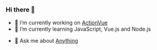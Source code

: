 ### Hi there 👋

<!--
I am the creator of vscode-deno. Currently a contributor to Deno.
-->

- 🔭 I’m currently working on [ActionVue](https://github.com/wencaizhang/ActionVue)
- 🌱 I’m currently learning JavaScript, Vue.js and Node.js
<!--
- 👯 I’m looking to collaborate on ...
- 🤔 I’m looking for help with ...
-->
- 💬 Ask me about [Anything](https://github.com/wencaizhang/wencaizhang/issues)
<!--
- 📫 How to reach me: ...
- 😄 Pronouns: ...
- ⚡ Fun fact: ...
-->

